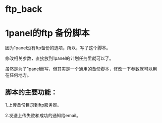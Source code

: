 # ftp_back
# 1panel的ftp 备份脚本
因为1panel没有ftp备份的选项，所以，写了这个脚本。

修改相关参数，直接放到1panel的计划任务里就可以了。

虽然是为了1panel而写，但其实是一个通用的备份脚本，修改一下参数就可以用在任何地方。

## 脚本的主要功能：
1.上传备份目录到ftp服务器。

2.发送上传失败和成功的通知给email。


